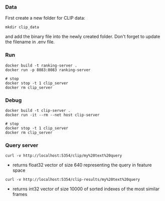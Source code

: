 ### Data
First create a new folder for CLIP data:
```
mkdir clip_data
```
and add the binary file into the newly created folder. Don't forget to update the filename in .env file.

### Run
```
docker build -t ranking-server .
docker run -p 8083:8083 ranking-server

# stop
docker stop -t 1 clip_server
docker rm clip_server
```

### Debug
```
docker build -t clip-server .
docker run -it --rm --net host clip-server

# stop
docker stop -t 1 clip_server
docker rm clip_server
```

### Query server
```
curl -v http://localhost:5354/clip/my%20text%20query
```
- returns float32 vector of size 640 representing the query in feature space

```
curl -v http://localhost:5354/clip-results/my%20text%20query
```
- returns int32 vector of size 10000 of sorted indexes of the most similar frames
